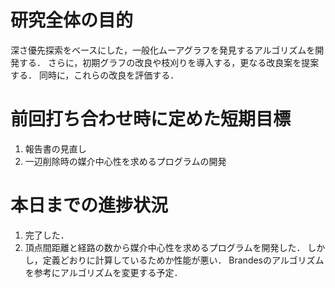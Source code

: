 研究全体の目的
==============

深さ優先探索をベースにした，一般化ムーアグラフを発見するアルゴリズムを開発する． さらに，初期グラフの改良や枝刈りを導入する，更なる改良案を提案する． 同時に，これらの改良を評価する．

前回打ち合わせ時に定めた短期目標
================================

1.  報告書の見直し
2.  一辺削除時の媒介中心性を求めるプログラムの開発

本日までの進捗状況
==================

1.  完了した．
2.  頂点間距離と経路の数から媒介中心性を求めるプログラムを開発した． しかし，定義どおりに計算しているためか性能が悪い． Brandesのアルゴリズムを参考にアルゴリズムを変更する予定．
